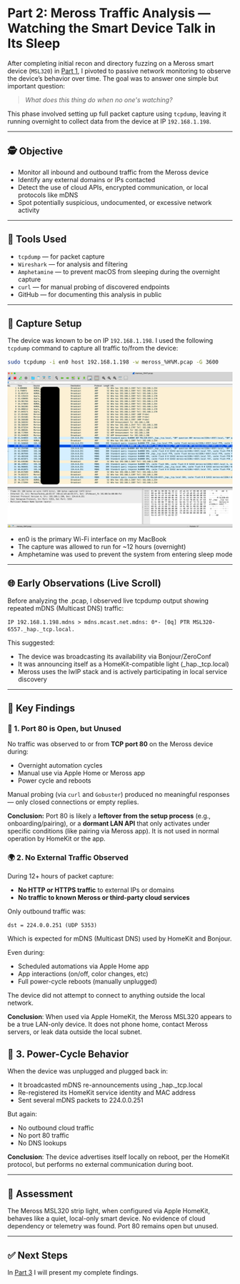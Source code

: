 # Part 2: Meross Traffic Analysis — Watching the Smart Device Talk in Its Sleep

After completing initial recon and directory fuzzing on a Meross smart device (`MSL320`) in [Part 1](README.md), I pivoted to passive network monitoring to observe the device’s behavior over time. The goal was to answer one simple but important question:

> _What does this thing do when no one's watching?_

This phase involved setting up full packet capture using `tcpdump`, leaving it running overnight to collect data from the device at IP `192.168.1.198`.

---

## 🕵️ Objective

- Monitor all inbound and outbound traffic from the Meross device
- Identify any external domains or IPs contacted
- Detect the use of cloud APIs, encrypted communication, or local protocols like mDNS
- Spot potentially suspicious, undocumented, or excessive network activity

---

## 🧰 Tools Used

- `tcpdump` — for packet capture
- `Wireshark` — for analysis and filtering
- `Amphetamine` — to prevent macOS from sleeping during the overnight capture
- `curl` — for manual probing of discovered endpoints
- GitHub — for documenting this analysis in public

---

## 🧪 Capture Setup

The device was known to be on IP `192.168.1.198`. I used the following `tcpdump` command to capture all traffic to/from the device:

```bash
sudo tcpdump -i en0 host 192.168.1.198 -w meross_%H%M.pcap -G 3600
```

![Wireshark result](images/wireshark.png)

- en0 is the primary Wi-Fi interface on my MacBook
- The capture was allowed to run for ~12 hours (overnight)
- Amphetamine was used to prevent the system from entering sleep mode

---

## 🌐 Early Observations (Live Scroll)

Before analyzing the .pcap, I observed live tcpdump output showing repeated mDNS (Multicast DNS) traffic:

```text
IP 192.168.1.198.mdns > mdns.mcast.net.mdns: 0*- [0q] PTR MSL320-6557._hap._tcp.local.
```

This suggested:
- The device was broadcasting its availability via Bonjour/ZeroConf
- It was announcing itself as a HomeKit-compatible light (_hap._tcp.local)
- Meross uses the lwIP stack and is actively participating in local service discovery

---

## 🔬 Key Findings

### 🔹 1. Port 80 is Open, but Unused

No traffic was observed to or from **TCP port 80** on the Meross device during:

- Overnight automation cycles
- Manual use via Apple Home or Meross app
- Power cycle and reboots

Manual probing (via `curl` and `Gobuster`) produced no meaningful responses — only closed connections or empty replies.

**Conclusion:** Port 80 is likely a **leftover from the setup process** (e.g., onboarding/pairing), or a **dormant LAN API** that only activates under specific conditions (like pairing via Meross app). It is not used in normal operation by HomeKit or the app.

### 🌍 2. No External Traffic Observed

During 12+ hours of packet capture:

- **No HTTP or HTTPS traffic** to external IPs or domains
- **No traffic to known Meross or third-party cloud services**

Only outbound traffic was:
```text
dst = 224.0.0.251 (UDP 5353)
```

Which is expected for mDNS (Multicast DNS) used by HomeKit and Bonjour.

Even during:
- Scheduled automations via Apple Home app
- App interactions (on/off, color changes, etc)
- Full power-cycle reboots (manually unplugged)

The device did not attempt to connect to anything outside the local network.

**Conclusion**: When used via Apple HomeKit, the Meross MSL320 appears to be a true LAN-only device. It does not phone home, contact Meross servers, or leak data outside the local subnet.

## 🔁 3. Power-Cycle Behavior

When the device was unplugged and plugged back in:
- It broadcasted mDNS re-announcements using _hap._tcp.local
- Re-registered its HomeKit service identity and MAC address
- Sent several mDNS packets to 224.0.0.251

But again:
- No outbound cloud traffic
- No port 80 traffic
- No DNS lookups

**Conclusion**: The device advertises itself locally on reboot, per the HomeKit protocol, but performs no external communication during boot.

---

## 🧠 Assessment

The Meross MSL320 strip light, when configured via Apple HomeKit, behaves like a quiet, local-only smart device. No evidence of cloud dependency or telemetry was found. Port 80 remains open but unused.

---

## ✅ Next Steps

In [Part 3](PART-3.md) I will present my complete findings.
